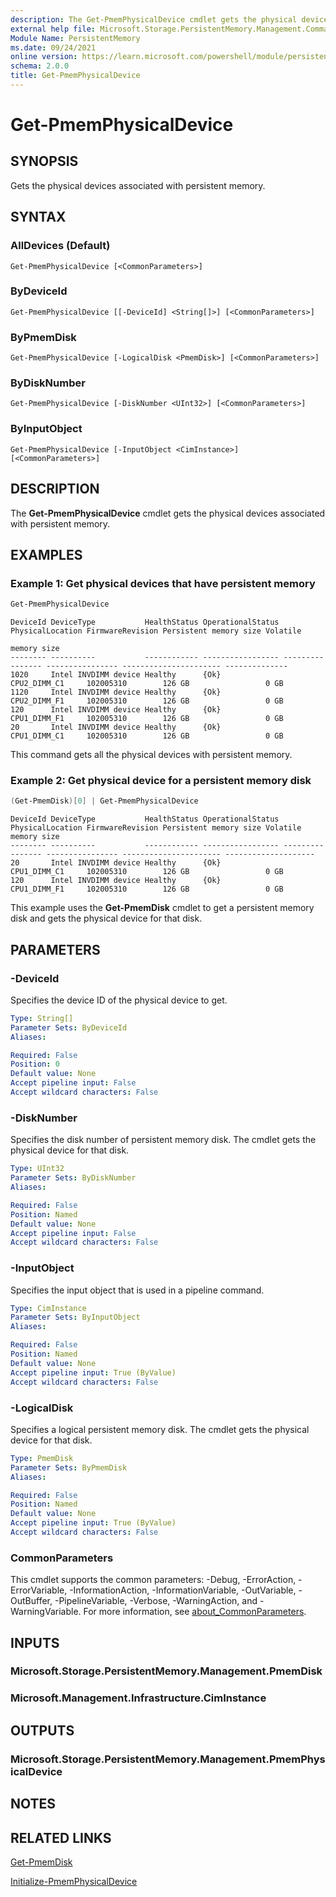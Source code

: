 ```yaml
---
description: The Get-PmemPhysicalDevice cmdlet gets the physical devices associated with persistent memory.
external help file: Microsoft.Storage.PersistentMemory.Management.Commands.dll-Help.xml
Module Name: PersistentMemory
ms.date: 09/24/2021
online version: https://learn.microsoft.com/powershell/module/persistentmemory/get-pmemphysicaldevice?view=windowsserver2025-ps&wt.mc_id=ps-gethelp
schema: 2.0.0
title: Get-PmemPhysicalDevice
---
```


# Get-PmemPhysicalDevice

## SYNOPSIS
Gets the physical devices associated with persistent memory.

## SYNTAX

### AllDevices (Default)
```
Get-PmemPhysicalDevice [<CommonParameters>]
```

### ByDeviceId
```
Get-PmemPhysicalDevice [[-DeviceId] <String[]>] [<CommonParameters>]
```

### ByPmemDisk
```
Get-PmemPhysicalDevice [-LogicalDisk <PmemDisk>] [<CommonParameters>]
```

### ByDiskNumber
```
Get-PmemPhysicalDevice [-DiskNumber <UInt32>] [<CommonParameters>]
```

### ByInputObject
```
Get-PmemPhysicalDevice [-InputObject <CimInstance>] [<CommonParameters>]
```

## DESCRIPTION
The **Get-PmemPhysicalDevice** cmdlet gets the physical devices associated with persistent memory.

## EXAMPLES

### Example 1: Get physical devices that have persistent memory
```powershell
Get-PmemPhysicalDevice
```

```output
DeviceId DeviceType           HealthStatus OperationalStatus PhysicalLocation FirmwareRevision Persistent memory size Volatile
                                                                                                                      memory size
-------- ----------           ------------ ----------------- ---------------- ---------------- ---------------------- --------------
1020     Intel INVDIMM device Healthy      {Ok}              CPU2_DIMM_C1     102005310        126 GB                 0 GB
1120     Intel INVDIMM device Healthy      {Ok}              CPU2_DIMM_F1     102005310        126 GB                 0 GB
120      Intel INVDIMM device Healthy      {Ok}              CPU1_DIMM_F1     102005310        126 GB                 0 GB
20       Intel INVDIMM device Healthy      {Ok}              CPU1_DIMM_C1     102005310        126 GB                 0 GB
```

This command gets all the physical devices with persistent memory.


### Example 2: Get physical device for a persistent memory disk
```powershell
(Get-PmemDisk)[0] | Get-PmemPhysicalDevice
```

```output
DeviceId DeviceType           HealthStatus OperationalStatus PhysicalLocation FirmwareRevision Persistent memory size Volatile memory size
-------- ----------           ------------ ----------------- ---------------- ---------------- ---------------------- --------------------
20       Intel INVDIMM device Healthy      {Ok}              CPU1_DIMM_C1     102005310        126 GB                 0 GB
120      Intel INVDIMM device Healthy      {Ok}              CPU1_DIMM_F1     102005310        126 GB                 0 GB
```

This example uses the **Get-PmemDisk** cmdlet to get a persistent memory disk and gets the physical device for that disk.

## PARAMETERS

### -DeviceId
Specifies the device ID of the physical device to get.

```yaml
Type: String[]
Parameter Sets: ByDeviceId
Aliases:

Required: False
Position: 0
Default value: None
Accept pipeline input: False
Accept wildcard characters: False
```

### -DiskNumber
Specifies the disk number of persistent memory disk.
The cmdlet gets the physical device for that disk.

```yaml
Type: UInt32
Parameter Sets: ByDiskNumber
Aliases:

Required: False
Position: Named
Default value: None
Accept pipeline input: False
Accept wildcard characters: False
```

### -InputObject
Specifies the input object that is used in a pipeline command.

```yaml
Type: CimInstance
Parameter Sets: ByInputObject
Aliases:

Required: False
Position: Named
Default value: None
Accept pipeline input: True (ByValue)
Accept wildcard characters: False
```

### -LogicalDisk
Specifies a logical persistent memory disk.
The cmdlet gets the physical device for that disk.

```yaml
Type: PmemDisk
Parameter Sets: ByPmemDisk
Aliases:

Required: False
Position: Named
Default value: None
Accept pipeline input: True (ByValue)
Accept wildcard characters: False
```

### CommonParameters
This cmdlet supports the common parameters: -Debug, -ErrorAction, -ErrorVariable, -InformationAction, -InformationVariable, -OutVariable, -OutBuffer, -PipelineVariable, -Verbose, -WarningAction, and -WarningVariable. For more information, see [about_CommonParameters](https://go.microsoft.com/fwlink/?LinkID=113216).

## INPUTS

### Microsoft.Storage.PersistentMemory.Management.PmemDisk

### Microsoft.Management.Infrastructure.CimInstance

## OUTPUTS

### Microsoft.Storage.PersistentMemory.Management.PmemPhysicalDevice

## NOTES

## RELATED LINKS

[Get-PmemDisk](Get-PmemDisk.md)

[Initialize-PmemPhysicalDevice](Initialize-PmemPhysicalDevice.md)
